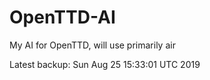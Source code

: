 # OpenTTD-AI
My AI for OpenTTD, will use primarily air

Latest backup: Sun Aug 25 15:33:01 UTC 2019
